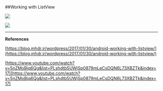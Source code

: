 ##Working with ListView

![ ](https://raw.githubusercontent.com/mhdr/AndroidSamples/master/012/images/01.png  "01")

![ ](https://raw.githubusercontent.com/mhdr/AndroidSamples/master/012/images/02.png  "02")

***

**References**

[https://blog.mhdr.ir/wordpress/2017/01/30/android-working-with-listview/](https://blog.mhdr.ir/wordpress/2017/01/30/android-working-with-listview/) 

[https://www.youtube.com/watch?v=5nZMoBjq6Qg&list=PLshdtb5UWjSp0879mLeCsDQN6L73XBZTk&index=17](https://www.youtube.com/watch?v=5nZMoBjq6Qg&list=PLshdtb5UWjSp0879mLeCsDQN6L73XBZTk&index=17) 